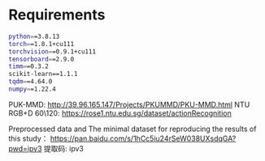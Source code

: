 
# Requirements
```bash
python==3.8.13
torch==1.8.1+cu111
torchvision==0.9.1+cu111
tensorboard==2.9.0
timm==0.3.2
scikit-learn==1.1.1
tqdm==4.64.0
numpy==1.22.4
```

PUK-MMD: http://39.96.165.147/Projects/PKUMMD/PKU-MMD.html
NTU RGB+D 60\120: https://rose1.ntu.edu.sg/dataset/actionRecognition

Preprocessed data and
The minimal dataset for reproducing the results of this study：
https://pan.baidu.com/s/1hCc5iu24rSeW038UXsdqGA?pwd=ipv3 提取码: ipv3 